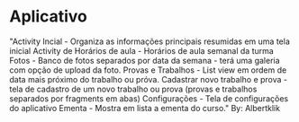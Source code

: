 # Aplicativo

"Activity Incial - Organiza as informações principais resumidas em uma tela inicial
Activity de Horários de aula - Horários de aula semanal da turma
Fotos - Banco de fotos separados por data da semana - terá uma galeria com opção de upload da foto.
Provas e Trabalhos - List view em ordem de data mais próximo do trabalho ou próva.
Cadastrar novo trabalho e prova - tela de cadastro de um novo trabalho ou prova (provas e trabalhos separados por fragments em abas)
Configurações - Tela de configurações do aplicativo
Ementa - Mostra em lista a ementa do curso." By: Albertklik
